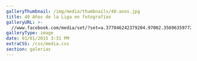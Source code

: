 ```yaml
---
galleryThumbnail: /img/media/thumbnails/40-anos.jpg
title: 40 Años de la Liga en fotografías
galleryURL: >-
  //www.facebook.com/media/set/?set=a.377046242379204.97002.356963597720802&type=3
galleryType: image
date: 01/01/2015 3:31 PM
extraCSS: /css/media.css
section: galerias
---
```




